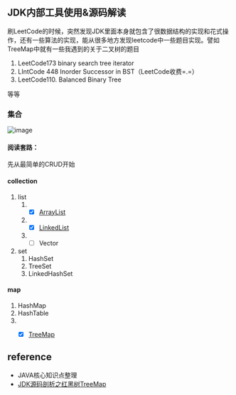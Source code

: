 ## JDK内部工具使用&源码解读

刷LeetCode的时候，突然发现JDK里面本身就包含了很数据结构的实现和花式操作，还有一些算法的实现，能从很多地方发现leetcode中一些题目实现。譬如TreeMap中就有一些我遇到的关于二叉树的题目

1. LeetCode173 binary search tree iterator
2. LIntCode 448 Inorder Successor in BST（LeetCode收费=.=）
3. LeetCode110. Balanced Binary Tree

等等

### 集合

![image](https://i.loli.net/2020/03/13/OYNcWr78AxQfqau.png)



#### 阅读套路：

先从最简单的CRUD开始

#### collection

1. list
   1. * [x] [ArrayList](https://github.com/KongWiki/JDK/tree/master/src/com/wkk/jdk/collection/arraylist)
   2. * [x] [LinkedList](https://github.com/KongWiki/JDK/tree/master/src/com/wkk/jdk/collection/linkedlist)
   3. * [ ] Vector
2. set
   1. HashSet
   2. TreeSet
   3. LinkedHashSet

#### map

1. HashMap
2. HashTable
3. * [x] [TreeMap](https://github.com/KongWiki/JDK/tree/master/src/com/wkk/jdk/map/treemap)



## reference

* JAVA核心知识点整理
* [JDK源码剖析之红黑树TreeMap](https://www.bilibili.com/video/av23890827)